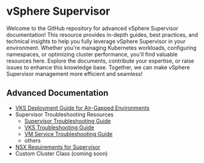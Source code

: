 # vSphere Supervisor

Welcome to the GitHub repository for advanced vSphere Supervisor documentation! This resource provides in-depth guides, best practices, and technical insights to help you fully leverage vSphere Supervisor in your environment. Whether you're managing Kubernetes workloads, configuring namespaces, or optimizing cluster performance, you'll find valuable resources here. Explore the documents, contribute your expertise, or raise issues to enhance this knowledge base. Together, we can make vSphere Supervisor management more efficient and seamless!


## Advanced Documentation
* [VKS Deployment Guide for Air-Gapped Environments](/airgapped/air-gapped.md)
* Supervisor Troubleshooting Resources
  * [Supervisor Troubleshooting Guide](/supervisor-troubleshooting.md)
  * [VKS Troubleshooting Guide](/vks-troubleshooting.md)
  * [VM Service Troubleshooting Guide](/vm-service-troubleshooting)
  * others
* [NSX Requirements for Supervisor](/nsx-requirements)
* Custom Cluster Class (coming soon)
